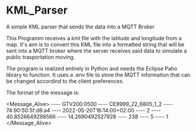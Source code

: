 # KML_Parser
 A simple KML parser that sends the data into a MQTT Broker
 
 This Programm receives a kml file with the latitude and longitude from a map. It's aim is to convert this KML file into a formatted string that will be sent into a MQTT broker where the server receives said data to simulate a public trasportation moving.
 
 The program is realized entirely in Python and needs the Eclipse Paho library to function. It uses a .env file to store the MQTT information that can be changed accordind to the client preferences.

The format of the message is:

<Message_Alive>
----<DeviceCode> GTV200:0500 </DeviceCode>
----<DeviceUid> CE9999_22_6805_1_2 </DeviceUid>
----<DeviceEthMAC> 74:90:50:5f:d8:a4 </DeviceEthMAC>
----<RecordedAtTime> 2022-05-20T16:14:00+02:00 </RecordedAtTime>
----<VehicleCode> 2 </VehicleCode>
----<Latitude> 40.8526649298566 </Latitude>
----<Longitude> 14.2690492527928 </Longitude>
----<Altitude> 238 </Altitude>
----<GpsSatellitesNumber> 5 </GpsSatellitesNumber>
----<GpsSignalQuality> 1 </GpsSignalQuality>
</Message_Alive>
